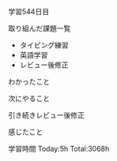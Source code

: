 学習544日目

取り組んだ課題一覧

- タイピング練習
- 英語学習
- レビュー後修正


わかったこと

次にやること

引き続きレビュー後修正


感じたこと

学習時間 Today:5h Total:3068h
